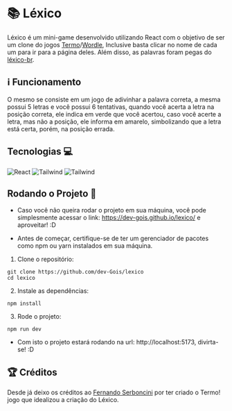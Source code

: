 # 📚 Léxico

Léxico é um mini-game desenvolvido utilizando React com o objetivo de ser um clone do jogos [Termo](https://term.ooo)/[Wordle](https://www.nytimes.com/games/wordle/index.html), Inclusive basta clicar no nome de cada um para ir para a página deles. Além disso, as palavras foram pegas do [léxico-br](https://github.com/fserb/pt-br).

## ℹ Funcionamento

O mesmo se consiste em um jogo de adivinhar a palavra correta, a mesma possui 5 letras e você possui 6 tentativas, quando você acerta a letra na posição correta, ele indica em verde que você acertou, caso você acerte a letra, mas não a posição, ele informa em amarelo, simbolizando que a letra está certa, porém, na posição errada.

## Tecnologias 💻
![React](https://img.shields.io/badge/React-20232A?style=for-the-badge&logo=react&logoColor=61DAFB) ![Tailwind](https://img.shields.io/badge/Tailwind_CSS-38B2AC?style=for-the-badge&logo=tailwind-css&logoColor=white
) ![Tailwind](https://img.shields.io/badge/Tailwind_Animated-957BD2?style=for-the-badge&logo=tailwind-css&logoColor=white
)

## Rodando o Projeto 🚀

- Caso você não queira rodar o projeto em sua máquina, você pode simplesmente acessar o link: https://dev-gois.github.io/lexico/ e aproveitar! :D

- Antes de começar, certifique-se de ter um gerenciador de pacotes como npm ou yarn instalados em sua máquina.

1. Clone o repositório:
```
git clone https://github.com/dev-Gois/lexico
cd lexico
```
2. Instale as dependências:
```
npm install
```

3. Rode o projeto:
```
npm run dev
```

- Com isto o projeto estará rodando na url: http://localhost:5173, divirta-se! :D

## 🏆 Créditos

Desde já deixo os créditos ao [Fernando Serboncini](https://fserb.com) por ter criado o Termo! jogo que idealizou a criação do Léxico.
